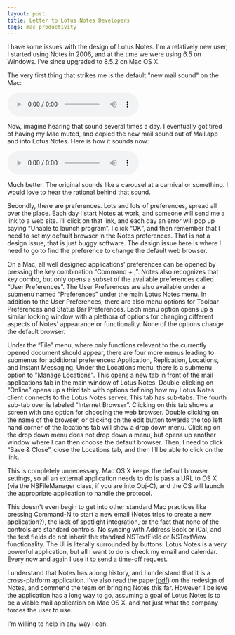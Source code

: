 ```yaml
---
layout: post
title: Letter to Lotus Notes Developers
tags: mac productivity
---
```


I have some issues with the design of Lotus Notes. I'm a relatively new user, I started using Notes in 2006, and at the time we were using 6.5 on Windows. I've since upgraded to 8.5.2 on Mac OS X. 

The very first thing that strikes me is the default "new mail sound" on the Mac:

<audio controls="controls">
  <source src="/media/Lotus_New_Mail.ogg" type="audio/ogg" />
  <source src="/media/Lotus_New_Mail.mp3" type="audio/mp3" />
  Your browser does not support the audio element.
</audio>

Now, imagine hearing that sound several times a day. I eventually got tired of having my Mac muted, and copied the new mail sound out of Mail.app and into Lotus Notes. Here is how it sounds now:  

<audio controls="controls">
  <source src="/media/Mac_New_Mail.ogg" type="audio/ogg" />
  <source src="/media/Mac_New_Mail.mp3" type="audio/mp3" />
  Your browser does not support the audio element.
</audio>

Much better. The original sounds like a carousel at a carnival or something. I would love to hear the rational behind that sound.

Secondly, there are preferences. Lots and lots of preferences, spread all over the place. Each day I start Notes at work, and someone will send me a link to a web site. I’ll click on that link, and each day an error will pop up saying “Unable to launch program”. I click “OK”, and then remember that I need to set my default browser in the Notes preferences. That is not a design issue, that is just buggy software. The design issue here is where I need to go to find the preference to change the default web browser.

On a Mac, all well designed applications’ preferences can be opened by pressing the key combination “Command + ,”. Notes also recognizes that key combo, but only opens a subset of the available preferences called “User Preferences”. The User Preferences are also available under a submenu named “Preferences” under the main Lotus Notes menu. In addition to the User Preferences, there are also menu options for Toolbar Preferences and Status Bar Preferences. Each menu option opens up a similar looking window with a plethora of options for changing different aspects of Notes’ appearance or functionality. None of the options change the default browser.

Under the “File” menu, where only functions relevant to the currently opened document should appear, there are four more menus leading to submenus for additional preferences: Application, Replication, Locations, and Instant Messaging. Under the Locations menu, there is a submenu option to "Manage Locations". This opens a new tab in front of the mail applications tab in the main window of Lotus Notes. Double-clicking on “Online” opens up a third tab with options defining how my Lotus Notes client connects to the Lotus Notes server. This tab has sub-tabs. The fourth sub-tab over is labeled “Internet Browser”. Clicking on this tab shows a screen with one option for choosing the web browser. Double clicking on the name of the browser, or clicking on the edit button towards the top left hand corner of the locations tab will show a drop down menu. Clicking on the drop down menu does not drop down a menu, but opens up another window where I can then choose the default browser. Then, I need to click “Save & Close”, close the Locations tab, and then I’ll be able to click on the link.

This is completely unnecessary. Mac OS X keeps the default browser settings, so all an external application needs to do is pass a URL to OS X (via the NSFileManager class, if you are into Obj-C), and the OS will launch the appropriate application to handle the protocol.

This doesn't even begin to get into other standard Mac practices like pressing Command-N to start a new email (Notes tries to create a new application?), the lack of spotlight integration, or the fact that none of the controls are standard controls. No syncing with Address Book or iCal, and the text fields do not inherit the standard NSTextField or NSTextView functionality. The UI is literally surrounded by buttons. Lotus Notes is a very powerful application, but all I want to do is check my email and calendar. Every now and again I use it to send a time-off request. 

I understand that Notes has a long history, and I understand that it is a cross-platform application. I've also read the paper([pdf][1]) on the redesign of Notes, and commend the team on bringing Notes this far. However, I believe the application has a long way to go, assuming a goal of Lotus Notes is to be a viable mail application on Mac OS X, and not just what the company forces the user to use. 

I'm willing to help in any way I can.

[1]: http://www.notesdesignblog.com/NotesDesignBlog/NDBlog.nsf/dx/cs148-comstock2.pdf/$file/cs148-comstock2.pdf

